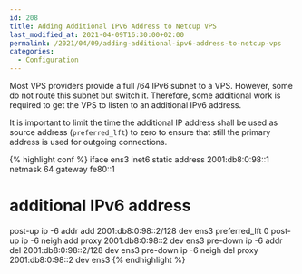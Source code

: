 ```yaml
---
id: 208
title: Adding Additional IPv6 Address to Netcup VPS
last_modified_at: 2021-04-09T16:30:00+02:00
permalink: /2021/04/09/adding-additional-ipv6-address-to-netcup-vps
categories:
  - Configuration
---
```

Most VPS providers provide a full /64 IPv6 subnet to a VPS. However, some do not route this subnet but switch it. Therefore, some additional work is required to get the VPS to listen to an additional IPv6 address.

<!--more-->

It is important to limit the time the additional IP address shall be used as source address (`preferred_lft`) to zero to ensure that still the primary address is used for outgoing connections.

{% highlight conf %}
iface ens3 inet6 static
  address 2001:db8:0:98::1
  netmask 64
  gateway fe80::1

  # additional IPv6 address
  post-up ip -6 addr add 2001:db8:0:98::2/128 dev ens3 preferred_lft 0
  post-up ip -6 neigh add proxy 2001:db8:0:98::2 dev ens3
  pre-down ip -6 addr del 2001:db8:0:98::2/128 dev ens3
  pre-down ip -6 neigh del proxy 2001:db8:0:98::2 dev ens3
{% endhighlight %}